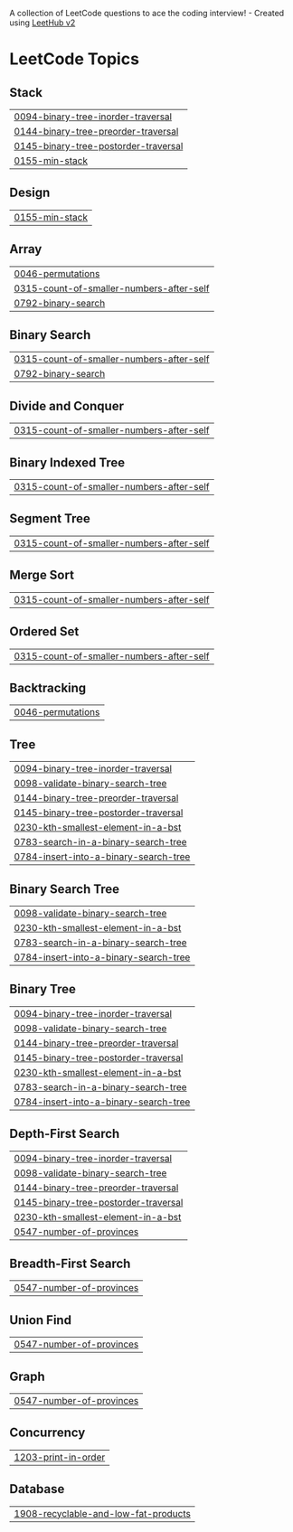 A collection of LeetCode questions to ace the coding interview! - Created using [LeetHub v2](https://github.com/arunbhardwaj/LeetHub-2.0)
<!---LeetCode Topics Start-->
# LeetCode Topics
## Stack
|  |
| ------- |
| [0094-binary-tree-inorder-traversal](https://github.com/ibad-ur-rehman-9/LeetCodes/tree/master/0094-binary-tree-inorder-traversal) |
| [0144-binary-tree-preorder-traversal](https://github.com/ibad-ur-rehman-9/LeetCodes/tree/master/0144-binary-tree-preorder-traversal) |
| [0145-binary-tree-postorder-traversal](https://github.com/ibad-ur-rehman-9/LeetCodes/tree/master/0145-binary-tree-postorder-traversal) |
| [0155-min-stack](https://github.com/ibad-ur-rehman-9/LeetCodes/tree/master/0155-min-stack) |
## Design
|  |
| ------- |
| [0155-min-stack](https://github.com/ibad-ur-rehman-9/LeetCodes/tree/master/0155-min-stack) |
## Array
|  |
| ------- |
| [0046-permutations](https://github.com/ibad-ur-rehman-9/LeetCodes/tree/master/0046-permutations) |
| [0315-count-of-smaller-numbers-after-self](https://github.com/ibad-ur-rehman-9/LeetCodes/tree/master/0315-count-of-smaller-numbers-after-self) |
| [0792-binary-search](https://github.com/ibad-ur-rehman-9/LeetCodes/tree/master/0792-binary-search) |
## Binary Search
|  |
| ------- |
| [0315-count-of-smaller-numbers-after-self](https://github.com/ibad-ur-rehman-9/LeetCodes/tree/master/0315-count-of-smaller-numbers-after-self) |
| [0792-binary-search](https://github.com/ibad-ur-rehman-9/LeetCodes/tree/master/0792-binary-search) |
## Divide and Conquer
|  |
| ------- |
| [0315-count-of-smaller-numbers-after-self](https://github.com/ibad-ur-rehman-9/LeetCodes/tree/master/0315-count-of-smaller-numbers-after-self) |
## Binary Indexed Tree
|  |
| ------- |
| [0315-count-of-smaller-numbers-after-self](https://github.com/ibad-ur-rehman-9/LeetCodes/tree/master/0315-count-of-smaller-numbers-after-self) |
## Segment Tree
|  |
| ------- |
| [0315-count-of-smaller-numbers-after-self](https://github.com/ibad-ur-rehman-9/LeetCodes/tree/master/0315-count-of-smaller-numbers-after-self) |
## Merge Sort
|  |
| ------- |
| [0315-count-of-smaller-numbers-after-self](https://github.com/ibad-ur-rehman-9/LeetCodes/tree/master/0315-count-of-smaller-numbers-after-self) |
## Ordered Set
|  |
| ------- |
| [0315-count-of-smaller-numbers-after-self](https://github.com/ibad-ur-rehman-9/LeetCodes/tree/master/0315-count-of-smaller-numbers-after-self) |
## Backtracking
|  |
| ------- |
| [0046-permutations](https://github.com/ibad-ur-rehman-9/LeetCodes/tree/master/0046-permutations) |
## Tree
|  |
| ------- |
| [0094-binary-tree-inorder-traversal](https://github.com/ibad-ur-rehman-9/LeetCodes/tree/master/0094-binary-tree-inorder-traversal) |
| [0098-validate-binary-search-tree](https://github.com/ibad-ur-rehman-9/LeetCodes/tree/master/0098-validate-binary-search-tree) |
| [0144-binary-tree-preorder-traversal](https://github.com/ibad-ur-rehman-9/LeetCodes/tree/master/0144-binary-tree-preorder-traversal) |
| [0145-binary-tree-postorder-traversal](https://github.com/ibad-ur-rehman-9/LeetCodes/tree/master/0145-binary-tree-postorder-traversal) |
| [0230-kth-smallest-element-in-a-bst](https://github.com/ibad-ur-rehman-9/LeetCodes/tree/master/0230-kth-smallest-element-in-a-bst) |
| [0783-search-in-a-binary-search-tree](https://github.com/ibad-ur-rehman-9/LeetCodes/tree/master/0783-search-in-a-binary-search-tree) |
| [0784-insert-into-a-binary-search-tree](https://github.com/ibad-ur-rehman-9/LeetCodes/tree/master/0784-insert-into-a-binary-search-tree) |
## Binary Search Tree
|  |
| ------- |
| [0098-validate-binary-search-tree](https://github.com/ibad-ur-rehman-9/LeetCodes/tree/master/0098-validate-binary-search-tree) |
| [0230-kth-smallest-element-in-a-bst](https://github.com/ibad-ur-rehman-9/LeetCodes/tree/master/0230-kth-smallest-element-in-a-bst) |
| [0783-search-in-a-binary-search-tree](https://github.com/ibad-ur-rehman-9/LeetCodes/tree/master/0783-search-in-a-binary-search-tree) |
| [0784-insert-into-a-binary-search-tree](https://github.com/ibad-ur-rehman-9/LeetCodes/tree/master/0784-insert-into-a-binary-search-tree) |
## Binary Tree
|  |
| ------- |
| [0094-binary-tree-inorder-traversal](https://github.com/ibad-ur-rehman-9/LeetCodes/tree/master/0094-binary-tree-inorder-traversal) |
| [0098-validate-binary-search-tree](https://github.com/ibad-ur-rehman-9/LeetCodes/tree/master/0098-validate-binary-search-tree) |
| [0144-binary-tree-preorder-traversal](https://github.com/ibad-ur-rehman-9/LeetCodes/tree/master/0144-binary-tree-preorder-traversal) |
| [0145-binary-tree-postorder-traversal](https://github.com/ibad-ur-rehman-9/LeetCodes/tree/master/0145-binary-tree-postorder-traversal) |
| [0230-kth-smallest-element-in-a-bst](https://github.com/ibad-ur-rehman-9/LeetCodes/tree/master/0230-kth-smallest-element-in-a-bst) |
| [0783-search-in-a-binary-search-tree](https://github.com/ibad-ur-rehman-9/LeetCodes/tree/master/0783-search-in-a-binary-search-tree) |
| [0784-insert-into-a-binary-search-tree](https://github.com/ibad-ur-rehman-9/LeetCodes/tree/master/0784-insert-into-a-binary-search-tree) |
## Depth-First Search
|  |
| ------- |
| [0094-binary-tree-inorder-traversal](https://github.com/ibad-ur-rehman-9/LeetCodes/tree/master/0094-binary-tree-inorder-traversal) |
| [0098-validate-binary-search-tree](https://github.com/ibad-ur-rehman-9/LeetCodes/tree/master/0098-validate-binary-search-tree) |
| [0144-binary-tree-preorder-traversal](https://github.com/ibad-ur-rehman-9/LeetCodes/tree/master/0144-binary-tree-preorder-traversal) |
| [0145-binary-tree-postorder-traversal](https://github.com/ibad-ur-rehman-9/LeetCodes/tree/master/0145-binary-tree-postorder-traversal) |
| [0230-kth-smallest-element-in-a-bst](https://github.com/ibad-ur-rehman-9/LeetCodes/tree/master/0230-kth-smallest-element-in-a-bst) |
| [0547-number-of-provinces](https://github.com/ibad-ur-rehman-9/LeetCodes/tree/master/0547-number-of-provinces) |
## Breadth-First Search
|  |
| ------- |
| [0547-number-of-provinces](https://github.com/ibad-ur-rehman-9/LeetCodes/tree/master/0547-number-of-provinces) |
## Union Find
|  |
| ------- |
| [0547-number-of-provinces](https://github.com/ibad-ur-rehman-9/LeetCodes/tree/master/0547-number-of-provinces) |
## Graph
|  |
| ------- |
| [0547-number-of-provinces](https://github.com/ibad-ur-rehman-9/LeetCodes/tree/master/0547-number-of-provinces) |
## Concurrency
|  |
| ------- |
| [1203-print-in-order](https://github.com/ibad-ur-rehman-9/LeetCodes/tree/master/1203-print-in-order) |
## Database
|  |
| ------- |
| [1908-recyclable-and-low-fat-products](https://github.com/ibad-ur-rehman-9/LeetCodes/tree/master/1908-recyclable-and-low-fat-products) |
<!---LeetCode Topics End-->